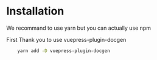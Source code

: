 # Installation

We recommand to use yarn but you can actually use npm

First Thank you to use vuepress-plugin-docgen

```bash
    yarn add -D vuepress-plugin-docgen
```

